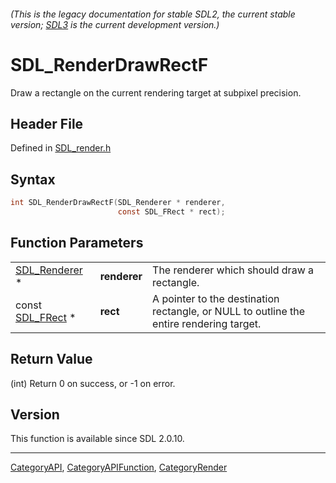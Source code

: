 ###### (This is the legacy documentation for stable SDL2, the current stable version; [SDL3](https://wiki.libsdl.org/SDL3/) is the current development version.)
# SDL_RenderDrawRectF

Draw a rectangle on the current rendering target at subpixel precision.

## Header File

Defined in [SDL_render.h](https://github.com/libsdl-org/SDL/blob/SDL2/include/SDL_render.h)

## Syntax

```c
int SDL_RenderDrawRectF(SDL_Renderer * renderer,
                        const SDL_FRect * rect);
```

## Function Parameters

|                                |              |                                                                                         |
| ------------------------------ | ------------ | --------------------------------------------------------------------------------------- |
| [SDL_Renderer](SDL_Renderer) * | **renderer** | The renderer which should draw a rectangle.                                             |
| const [SDL_FRect](SDL_FRect) * | **rect**     | A pointer to the destination rectangle, or NULL to outline the entire rendering target. |

## Return Value

(int) Return 0 on success, or -1 on error.

## Version

This function is available since SDL 2.0.10.

----
[CategoryAPI](CategoryAPI), [CategoryAPIFunction](CategoryAPIFunction), [CategoryRender](CategoryRender)


